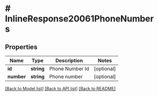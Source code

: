 # # InlineResponse20061PhoneNumbers

## Properties

Name | Type | Description | Notes
------------ | ------------- | ------------- | -------------
**id** | **string** | Phone Number Id | [optional] 
**number** | **string** | Phone number | [optional] 

[[Back to Model list]](../../README.md#documentation-for-models) [[Back to API list]](../../README.md#documentation-for-api-endpoints) [[Back to README]](../../README.md)


